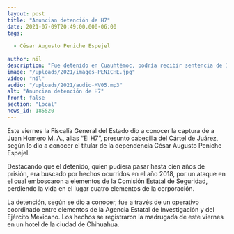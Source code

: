 ```yaml
---
layout: post
title: "Anuncian detención de H7"
date: 2021-07-09T20:49:00.000-06:00
tags:
  
  - César Augusto Peniche Espejel
  
author: nil
description: "Fue detenido en Cuauhtémoc, podría recibir sentencia de 100 años de prisión."
image: "/uploads/2021/images-PENICHE.jpg"
video: "nil"
audio: "/uploads/2021/audio-MV05.mp3"
alt: "Anuncian detención de H7"
front: false
section: "Local"
news_id: 185520
---
```


Este viernes la Fiscalía General del Estado dio a conocer la captura de a Juan Homero M. A., alias “El H7”, presunto cabecilla del Cártel de Juárez, según lo dio a conocer el titular de la dependencia César Augusto Peniche Espejel.

Destacando que el detenido, quien pudiera pasar hasta cien años de prisión, era buscado por hechos ocurridos en el año 2018, por un ataque en el cual emboscaron a elementos de la Comisión Estatal de Seguridad, perdiendo la vida en el lugar cuatro elementos de la corporación.

La detención, según se dio a conocer, fue a través de un operativo coordinado entre elementos de la Agencia Estatal de Investigación y del Ejército Mexicano. Los hechos se registraron la madrugada de este viernes en un hotel de la ciudad de Chihuahua.
